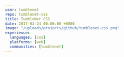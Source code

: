 ```yaml
---
user: tumblenet
repo: tumblenet-css
title: TumbleNet CSS
date: 2017-03-24 00:00:00 +0000
image: "/uploads/projects/github/tumblenet-css.png"
experience:
  languages: [css]
  platforms: [web]
  communities: [tumblenet]
---
```

